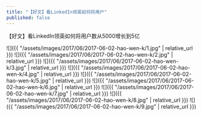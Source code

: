 ```yaml
---
title: "【好文】看LinkedIn领英如何将用户"
published: false
---
```

【好文】看LinkedIn领英如何将用户数从5000增长到5亿



![]({{ "/assets/images/2017/06/2017-06-02-hao-wen-k/1.jpg" | relative_url }})
![]({{ "/assets/images/2017/06/2017-06-02-hao-wen-k/2.jpg" | relative_url }})
![]({{ "/assets/images/2017/06/2017-06-02-hao-wen-k/3.jpg" | relative_url }})
![]({{ "/assets/images/2017/06/2017-06-02-hao-wen-k/4.jpg" | relative_url }})
![]({{ "/assets/images/2017/06/2017-06-02-hao-wen-k/5.jpg" | relative_url }})
![]({{ "/assets/images/2017/06/2017-06-02-hao-wen-k/6.jpg" | relative_url }})
![]({{ "/assets/images/2017/06/2017-06-02-hao-wen-k/7.jpg" | relative_url }})
![]({{ "/assets/images/2017/06/2017-06-02-hao-wen-k/8.jpg" | relative_url }})
![]({{ "/assets/images/2017/06/2017-06-02-hao-wen-k/9.jpg" | relative_url }})
